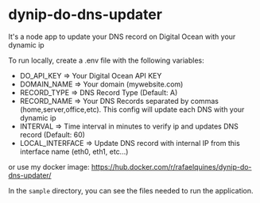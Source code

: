 # dynip-do-dns-updater
It's a node app to update your DNS record on Digital Ocean with your dynamic ip

To run locally, create a .env file with the following variables:

- DO_API_KEY => Your Digital Ocean API KEY
- DOMAIN_NAME => Your domain (mywebsite.com)
- RECORD_TYPE => DNS Record Type (Default: A)
- RECORD_NAME => Your DNS Records separated by commas (home,server,office,etc).
This config will update each DNS with your dynamic ip
- INTERVAL => Time interval in minutes to verify ip and updates DNS record (Default: 60)
- LOCAL_INTERFACE => Update DNS record with internal IP from this interface name (eth0, eth1, etc...)

or use my docker image: https://hub.docker.com/r/rafaelquines/dynip-do-dns-updater/

In the `sample` directory, you can see the files needed to run the application.